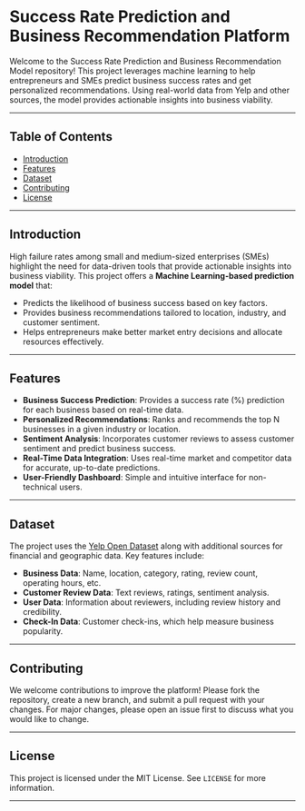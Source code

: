 # Success Rate Prediction and Business Recommendation Platform

Welcome to the Success Rate Prediction and Business Recommendation Model repository! This project leverages machine learning to help entrepreneurs and SMEs predict business success rates and get personalized recommendations. Using real-world data from Yelp and other sources, the model provides actionable insights into business viability.

---

## Table of Contents

- [Introduction](#introduction)
- [Features](#features)
- [Dataset](#dataset)
- [Contributing](#contributing)
- [License](#license)

---

## Introduction

High failure rates among small and medium-sized enterprises (SMEs) highlight the need for data-driven tools that provide actionable insights into business viability. This project offers a **Machine Learning-based prediction model** that:
- Predicts the likelihood of business success based on key factors.
- Provides business recommendations tailored to location, industry, and customer sentiment.
- Helps entrepreneurs make better market entry decisions and allocate resources effectively.

---

## Features

- **Business Success Prediction**: Provides a success rate (%) prediction for each business based on real-time data.
- **Personalized Recommendations**: Ranks and recommends the top N businesses in a given industry or location.
- **Sentiment Analysis**: Incorporates customer reviews to assess customer sentiment and predict business success.
- **Real-Time Data Integration**: Uses real-time market and competitor data for accurate, up-to-date predictions.
- **User-Friendly Dashboard**: Simple and intuitive interface for non-technical users.

---

## Dataset

The project uses the [Yelp Open Dataset](https://www.yelp.com/dataset) along with additional sources for financial and geographic data. Key features include:
- **Business Data**: Name, location, category, rating, review count, operating hours, etc.
- **Customer Review Data**: Text reviews, ratings, sentiment analysis.
- **User Data**: Information about reviewers, including review history and credibility.
- **Check-In Data**: Customer check-ins, which help measure business popularity.

---

## Contributing

We welcome contributions to improve the platform! Please fork the repository, create a new branch, and submit a pull request with your changes. For major changes, please open an issue first to discuss what you would like to change.

---

## License

This project is licensed under the MIT License. See `LICENSE` for more information.

---

